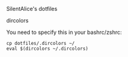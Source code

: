 SilentAlice's dotfiles

dircolors

You need to specify this in your bashrc/zshrc:

```
cp dotfiles/.dircolors ~/
eval $(dircolors ~/.dircolors)
```
